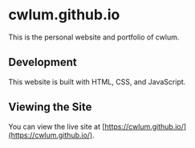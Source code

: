 # cwlum.github.io

This is the personal website and portfolio of cwlum.

## Development

This website is built with HTML, CSS, and JavaScript.

## Viewing the Site

You can view the live site at [https://cwlum.github.io/](https://cwlum.github.io/).
